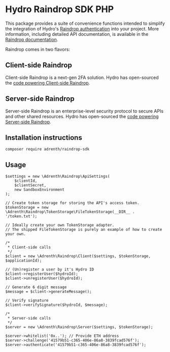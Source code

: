 # Hydro Raindrop SDK PHP

This package provides a suite of convenience functions intended to simplify the integration of Hydro's [Raindrop authentication](https://www.hydrogenplatform.com/hydro) into your project. 
More information, including detailed API documentation, is available in the [Raindrop documentation](https://www.hydrogenplatform.com/docs/hydro/v1/#Raindrop). 

Raindrop comes in two flavors:

## Client-side Raindrop
Client-side Raindrop is a next-gen 2FA solution. Hydro has open-sourced the [code powering Client-side Raindrop](https://github.com/hydrogen-dev/smart-contracts/tree/master/client-raindrop).

## Server-side Raindrop
Server-side Raindrop is an enterprise-level security protocol to secure APIs and other shared resources. Hydro has open-sourced the [code powering Server-side Raindrop](https://github.com/hydrogen-dev/smart-contracts/tree/master/hydro-token-and-raindrop-enterprise).

## Installation instructions

`composer require adrenth/raindrop-sdk`

## Usage

```
$settings = new \Adrenth\Raindrop\ApiSettings(
    $clientId,
    $clientSecret,
    new SandboxEnvironment
);

// Create token storage for storing the API's access token.
$tokenStorage = new \Adrenth\Raindrop\TokenStorage\FileTokenStorage(__DIR__ . '/token.txt');

// Ideally create your own TokenStorage adapter. 
// The shipped FileTokenStorage is purely an example of how to create your own.

/*
 * Client-side calls
 */
$client = new \Adrenth\Raindrop\Client($settings, $tokenStorage, $applicationId);

// (Un)register a user by it's Hydro ID
$client->registerUser($hydroId);
$client->unregisterUser($hydroId);

// Generate 6 digit message
$message = $client->generateMessage();

// Verify signature
$client->verifySignature($hydroId, $message);

/*
 * Server-side calls
 */
$server = new \Adrenth\Raindrop\Server($settings, $tokenStorage);

$server->whitelist('0x..'); // Provide ETH address
$server->challenge('41579b51-c365-406e-86a8-3839fcad576f');
$server->authenticate('41579b51-c365-406e-86a8-3839fcad576f');
```
